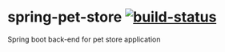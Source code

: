 # spring-pet-store [![build-status](https://travis-ci.org/khchan/spring-pet-store.svg?branch=master)](https://travis-ci.org/khchan/spring-pet-store)
Spring boot back-end for pet store application
